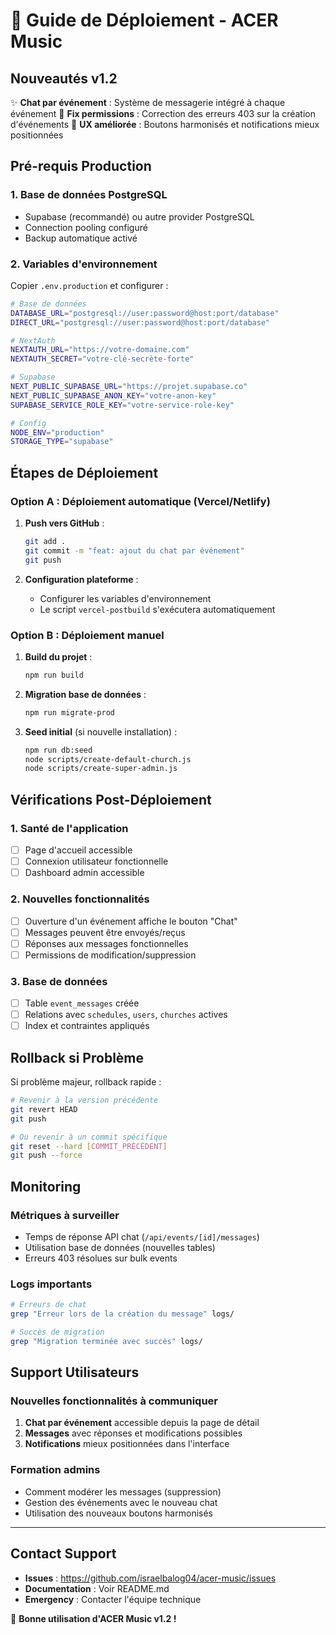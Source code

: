 # 🚀 Guide de Déploiement - ACER Music

## Nouveautés v1.2

✨ **Chat par événement** : Système de messagerie intégré à chaque événement
🔧 **Fix permissions** : Correction des erreurs 403 sur la création d'événements
🎨 **UX améliorée** : Boutons harmonisés et notifications mieux positionnées

## Pré-requis Production

### 1. Base de données PostgreSQL
- Supabase (recommandé) ou autre provider PostgreSQL
- Connection pooling configuré
- Backup automatique activé

### 2. Variables d'environnement
Copier `.env.production` et configurer :

```bash
# Base de données
DATABASE_URL="postgresql://user:password@host:port/database"
DIRECT_URL="postgresql://user:password@host:port/database"

# NextAuth
NEXTAUTH_URL="https://votre-domaine.com"
NEXTAUTH_SECRET="votre-clé-secrète-forte"

# Supabase
NEXT_PUBLIC_SUPABASE_URL="https://projet.supabase.co"
NEXT_PUBLIC_SUPABASE_ANON_KEY="votre-anon-key"
SUPABASE_SERVICE_ROLE_KEY="votre-service-role-key"

# Config
NODE_ENV="production"
STORAGE_TYPE="supabase"
```

## Étapes de Déploiement

### Option A : Déploiement automatique (Vercel/Netlify)

1. **Push vers GitHub** :
   ```bash
   git add .
   git commit -m "feat: ajout du chat par événement"
   git push
   ```

2. **Configuration plateforme** :
   - Configurer les variables d'environnement
   - Le script `vercel-postbuild` s'exécutera automatiquement

### Option B : Déploiement manuel

1. **Build du projet** :
   ```bash
   npm run build
   ```

2. **Migration base de données** :
   ```bash
   npm run migrate-prod
   ```

3. **Seed initial** (si nouvelle installation) :
   ```bash
   npm run db:seed
   node scripts/create-default-church.js
   node scripts/create-super-admin.js
   ```

## Vérifications Post-Déploiement

### 1. Santé de l'application
- [ ] Page d'accueil accessible
- [ ] Connexion utilisateur fonctionnelle
- [ ] Dashboard admin accessible

### 2. Nouvelles fonctionnalités
- [ ] Ouverture d'un événement affiche le bouton "Chat"
- [ ] Messages peuvent être envoyés/reçus
- [ ] Réponses aux messages fonctionnelles
- [ ] Permissions de modification/suppression

### 3. Base de données
- [ ] Table `event_messages` créée
- [ ] Relations avec `schedules`, `users`, `churches` actives
- [ ] Index et contraintes appliqués

## Rollback si Problème

Si problème majeur, rollback rapide :

```bash
# Revenir à la version précédente
git revert HEAD
git push

# Ou revenir à un commit spécifique
git reset --hard [COMMIT_PRÉCÉDENT]
git push --force
```

## Monitoring

### Métriques à surveiller
- Temps de réponse API chat (`/api/events/[id]/messages`)
- Utilisation base de données (nouvelles tables)
- Erreurs 403 résolues sur bulk events

### Logs importants
```bash
# Erreurs de chat
grep "Erreur lors de la création du message" logs/

# Succès de migration
grep "Migration terminée avec succès" logs/
```

## Support Utilisateurs

### Nouvelles fonctionnalités à communiquer
1. **Chat par événement** accessible depuis la page de détail
2. **Messages** avec réponses et modifications possibles
3. **Notifications** mieux positionnées dans l'interface

### Formation admins
- Comment modérer les messages (suppression)
- Gestion des événements avec le nouveau chat
- Utilisation des nouveaux boutons harmonisés

---

## Contact Support
- **Issues** : https://github.com/israelbalog04/acer-music/issues
- **Documentation** : Voir README.md
- **Emergency** : Contacter l'équipe technique

🎉 **Bonne utilisation d'ACER Music v1.2 !**